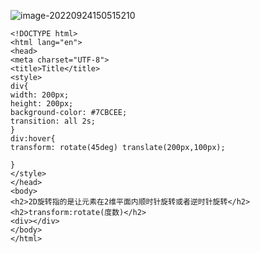 ![image-20220924150515210](https://manv-typora.oss-cn-hangzhou.aliyuncs.com/typora-imgimage-20220924150515210.png)

```
<!DOCTYPE html>
<html lang="en">
<head>
<meta charset="UTF-8">
<title>Title</title>
<style>
div{
width: 200px;
height: 200px;
background-color: #7CBCEE;
transition: all 2s;
}
div:hover{
transform: rotate(45deg) translate(200px,100px);

}
</style>
</head>
<body>
<h2>2D旋转指的是让元素在2维平面内顺时针旋转或者逆时针旋转</h2>
<h2>transform:rotate(度数)</h2>
<div></div>
</body>
</html>
```

